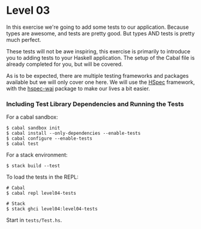 # Level 03

In this exercise we're going to add some tests to our application. Because types
are awesome, and tests are pretty good. But types AND tests is pretty much
perfect.

These tests will not be awe inspiring, this exercise is primarily to introduce
you to adding tests to your Haskell application. The setup of the Cabal file is
already completed for you, but will be covered.

As is to be expected, there are multiple testing frameworks and packages
available but we will only cover one here. We will use the [HSpec] framework,
with the [hspec-wai] package to make our lives a bit easier.

### Including Test Library Dependencies and Running the Tests

For a cabal sandbox:

```shell
$ cabal sandbox init
$ cabal install --only-dependencies --enable-tests
$ cabal configure --enable-tests
$ cabal test
```

For a stack environment:

```shell
$ stack build --test
```

To load the tests in the REPL:

```shell
# Cabal
$ cabal repl level04-tests

# Stack
$ stack ghci level04:level04-tests
```

Start in ``tests/Test.hs``.

[HSpec]: (http://hspec.github.io/)
[hspec-wai]: (https://hackage.haskell.org/package/hspec-wai)
[doctest]: (https://hackage.haskell.org/package/doctest)
